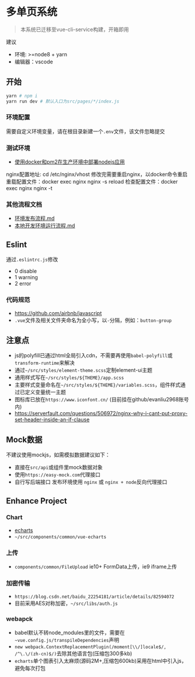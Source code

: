 # 多单页系统

> 本系统已迁移至vue-cli-service构建，开箱即用

建议
- 环境: >=node8 + yarn
- 编辑器：vscode

## 开始
```bash
yarn # npm i
yarn run dev # 默认入口为src/pages/*/index.js
```

### 环境配置

需要自定义环境变量，请在根目录新建一个`.env`文件，该文件忽略提交

### 测试环境
- [使用docker和pm2在生产环境中部署nodejs应用](https://www.jianshu.com/p/bb9f88c1c032?utm_campaign)

nginx配置地址: cd /etc/nginx/vhost
修改完需要重启nginx，以docker命令重启
重载配置文件：docker exec nginx nginx -s reload
检查配置文件：docker exec nginx nginx -t

### 其他流程文档
- [环境发布流程.md](./docs/RELEASE.md)
- [本地开发环境运行流程.md](./docs/DEVELOP.md)

## Eslint
通过`.eslintrc.js`修改
- 0 disable
- 1 warning
- 2 error

### 代码规范
- https://github.com/airbnb/javascript
- `.vue`文件及相关文件夹命名为全小写，以`-`分隔，例如：`button-group`

## 注意点
- js的polyfill已通过html全局引入cdn，不需要再使用`babel-polyfill`或`transform-runtime`来解决
- 通过`~/src/styles/element-theme.scss`定制element-ui主题
- 通用样式写在`~/src/styles/${THEME}/app.scss`
- 主要样式变量命名在`~/src/styles/${THEME}/variables.scss`，组件样式通过已定义变量统一主题
- 图标库已放在`https://www.iconfont.cn/` (目前挂在github/evanliu2968账号内)
- https://serverfault.com/questions/506972/nginx-why-i-cant-put-proxy-set-header-inside-an-if-clause

## Mock数据
不建议使用mockjs，如需模拟数据建议如下：
- 直接在`src/api`或组件里mock数据对象
- 使用`https://easy-mock.com`代理接口
- 自行写后端接口
发布环境使用 `nginx` 或 `nginx + node`反向代理接口

## Enhance Project

### Chart
- [echarts](https://echarts.baidu.com/examples/)
- `~/src/components/common/vue-echarts`

### 上传
- `components/common/FileUpload` ie10+ FormData上传，ie9 iframe上传

### 加密传输
- `https://blog.csdn.net/baidu_22254181/article/details/82594072`
- 目前采用AES对称加密，`~/src/libs/auth.js`

### webapck

- babel默认不转node_modules里的文件，需要在`~vue.config.js/transpileDependencies`声明
- `new webpack.ContextReplacementPlugin(/moment[\\/]locale$/, /^\.\/(zh-cn)$/)`去除其他语言包(压缩包300多kb)
- `echarts`单个图表引入太麻烦(源码2M+,压缩包600kb)采用在html中引入js，避免每次打包
